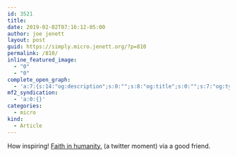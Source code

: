 ```yaml
---
id: 3521
title: 
date: 2019-02-02T07:16:12-05:00
author: joe jenett
layout: post
guid: https://simply.micro.jenett.org/?p=810
permalink: /810/
inline_featured_image:
  - "0"
  - "0"
complete_open_graph:
  - 'a:7:{s:14:"og:description";s:0:"";s:8:"og:title";s:0:"";s:7:"og:type";s:0:"";s:12:"twitter:card";s:7:"summary";s:15:"twitter:creator";s:0:"";s:19:"twitter:description";s:0:"";s:8:"og:image";s:0:"";}'
mf2_syndication:
  - 'a:0:{}'
categories:
  - micro
kind:
  - Article
---
```

How inspiring! [Faith in humanity.](https://twitter.com/i/moments/1086999007291998209) (a twitter moment) via a good friend.